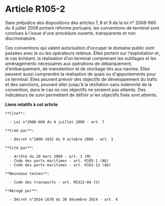 # Article R105-2

Sans préjudice des dispositions des articles 7, 8 et 9 de la loi n° 2008-660 du 4 juillet 2008 portant réforme portuaire, les
conventions de terminal sont conclues à l'issue d'une procédure ouverte, transparente et non discriminatoire. 

Ces conventions qui valent autorisation d'occuper le domaine public sont passées avec le ou les opérateurs retenus. Elles
portent sur l'exploitation et, le cas échéant, la réalisation d'un terminal comprenant les outillages et les aménagements
nécessaires aux opérations de débarquement, d'embarquement, de manutention et de stockage liés aux navires. Elles peuvent
aussi comprendre la réalisation de quais ou d'appontements pour ce terminal. Elles peuvent prévoir des objectifs de
développement du trafic et des sanctions, pouvant aller jusqu'à la résiliation sans indemnité de la convention, dans le cas
où ces objectifs ne seraient pas atteints. Des indicateurs de suivi permettent de définir si les objectifs fixés sont
atteints.

**Liens relatifs à cet article**

	**Cite**:

	  - Loi n°2008-660 du 4 juillet 2008 - art. 7

	**Créé par**:

	  - Décret n°2008-1032 du 9 octobre 2008 - art. 1

	**Cité par**:

	  - Arrêté du 20 mars 2009 - art. 1 (M)
	  - Code des ports maritimes - art. R105-1 (Ab)
	  - Code des ports maritimes - art. R163-12 (Ab)

	**Nouveaux textes**:

	  - Code des transports - art. R5312-84 (V)

	**Abrogé par**:

	  - Décret n°2014-1670 du 30 décembre 2014 - art. 4
